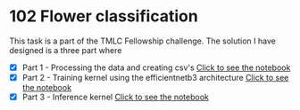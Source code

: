 # 102 Flower classification

This task is a part of the TMLC Fellowship challenge. The solution I have designed is a three part where 
- [x] Part 1 - Processing the data and creating csv's [Click to see the notebook](https://github.com/JINO-ROHIT/TMLC-Challenge/blob/main/notebooks/Data%20Process_nb1.ipynb)
- [x] Part 2 - Training kernel using the efficientnetb3 architecture [Click to see the notebook](https://github.com/JINO-ROHIT/TMLC-Challenge/blob/main/notebooks/tmlc-train.ipynb)
- [x] Part 3 - Inference kernel [Click to see the notebook](https://github.com/JINO-ROHIT/TMLC-Challenge/blob/main/notebooks/tmlc-infer.ipynb)
